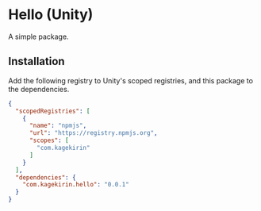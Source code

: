 # Hello (Unity)

A simple package.

## Installation

Add the following registry to Unity's scoped registries,
and this package to the dependencies.

```json
{
  "scopedRegistries": [
    {
      "name": "npmjs",
      "url": "https://registry.npmjs.org",
      "scopes": [
        "com.kagekirin"
      ]
    }
  ],
  "dependencies": {
    "com.kagekirin.hello": "0.0.1"
  }
}
```
